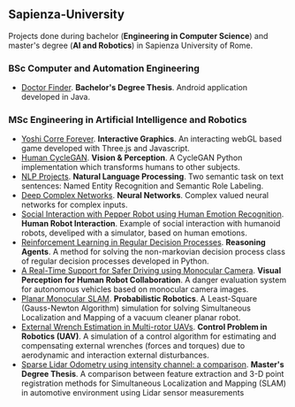 ## Sapienza-University
Projects done during bachelor (**Engineering in Computer Science**) and master's degree (**AI and Robotics**) in Sapienza University of Rome.

### BSc Computer and Automation Engineering
- [Doctor Finder](https://github.com/Starnino/Doctor-Finder). **Bachelor's Degree Thesis**. Android application developed in Java.

### MSc Engineering in Artificial Intelligence and Robotics
- [Yoshi Corre Forever](https://github.com/Starnino/final-project-joseph-francesco). **Interactive Graphics**. An interacting webGL based game developed with Three.js and Javascript.
- [Human CycleGAN](https://github.com/Starnino/vp_project). **Vision & Perception**. A CycleGAN Python implementation which transforms humans to other subjects.
- [NLP Projects](https://github.com/Starnino/nlp_project). **Natural Language Processing**. Two semantic task on text sentences: Named Entity Recognition and Semantic Role Labeling. 
- [Deep Complex Networks](https://github.com/Starnino/neural_networks_project). **Neural Networks**. Complex valued neural networks for complex inputs.
- [Social Interaction with Pepper Robot using Human Emotion Recognition](https://github.com/Starnino/hri_project). **Human Robot Interaction**. Example of social interaction with humanoid robots, develiped with a simulator, based on human emotions.
- [Reinforcement Learning in Regular Decision Processes](https://github.com/gracaliffo94/Reasoning-Agents-Project). **Reasoning Agents**. A method for solving the non-markovian decision process class of regular decision processes developed in Python.
- [A Real-Time Support for Safer Driving using Monocular Camera](https://github.com/Starnino/eaivp-project). **Visual Perception for Human Robot Collaboration**. A danger evaluation system for autonomous vehicles based on monocular camera images.
- [Planar Monocular SLAM](https://github.com/Starnino/planar_monocular_slam). **Probabilistic Robotics**. A Least-Square (Gauss-Newton Algorithm) simulation for solving Simultaneous Localization and Mapping of a vacuum cleaner planar robot.
- [External Wrench Estimation in Multi-rotor UAVs](https://github.com/FrancescoPeracchia/UAV_External-Wrench-Estimation-in-Multi-rotor-UAVs). **Control Problem in Robotics (UAV)**. A simulation of a control algorithm for estimating and compensating external wrenches (forces and torques) due to aerodynamic and interaction external disturbances.
- [Sparse Lidar Odometry using intensity channel: a comparison](https://github.com/Starnino/lidar_slam). **Master's Degree Thesis**. A comparison between feature extraction and 3-D point registration methods for Simultaneous Localization and Mapping (SLAM) in automotive environment using Lidar sensor measurements
